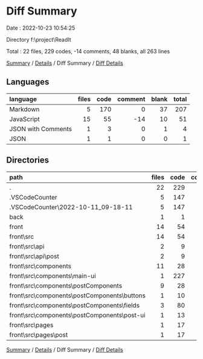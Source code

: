 # Diff Summary

Date : 2022-10-23 10:54:25

Directory f:\\project\\ReadIt

Total : 22 files,  229 codes, -14 comments, 48 blanks, all 263 lines

[Summary](results.md) / [Details](details.md) / Diff Summary / [Diff Details](diff-details.md)

## Languages
| language | files | code | comment | blank | total |
| :--- | ---: | ---: | ---: | ---: | ---: |
| Markdown | 5 | 170 | 0 | 37 | 207 |
| JavaScript | 15 | 55 | -14 | 10 | 51 |
| JSON with Comments | 1 | 3 | 0 | 1 | 4 |
| JSON | 1 | 1 | 0 | 0 | 1 |

## Directories
| path | files | code | comment | blank | total |
| :--- | ---: | ---: | ---: | ---: | ---: |
| . | 22 | 229 | -14 | 48 | 263 |
| .VSCodeCounter | 5 | 147 | 0 | 26 | 173 |
| .VSCodeCounter\\2022-10-11_09-18-11 | 5 | 147 | 0 | 26 | 173 |
| back | 1 | 1 | 0 | 1 | 2 |
| front | 14 | 54 | -14 | 9 | 49 |
| front\\src | 14 | 54 | -14 | 9 | 49 |
| front\\src\\api | 2 | 9 | 0 | 3 | 12 |
| front\\src\\api\\post | 2 | 9 | 0 | 3 | 12 |
| front\\src\\components | 11 | 28 | -17 | 1 | 12 |
| front\\src\\components\\main-ui | 1 | 227 | 1 | 13 | 241 |
| front\\src\\components\\postComponents | 9 | 28 | -17 | 1 | 12 |
| front\\src\\components\\postComponents\\buttons | 1 | 10 | 0 | 2 | 12 |
| front\\src\\components\\postComponents\\fields | 3 | 80 | 0 | 9 | 89 |
| front\\src\\components\\postComponents\\post-ui | 1 | 13 | 0 | 2 | 15 |
| front\\src\\pages | 1 | 17 | 3 | 5 | 25 |
| front\\src\\pages\\post | 1 | 17 | 3 | 5 | 25 |

[Summary](results.md) / [Details](details.md) / Diff Summary / [Diff Details](diff-details.md)